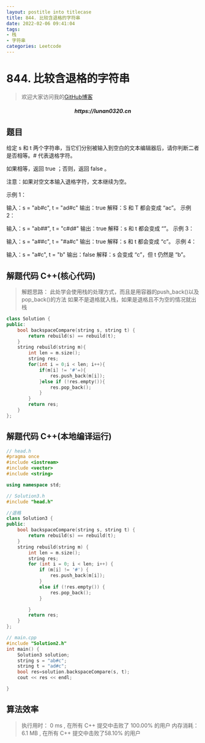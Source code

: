 ```yaml
---
layout: postitle into titlecase
title: 844. 比较含退格的字符串
date: 2022-02-06 09:41:04
tags:
- 栈
- 字符串
categories: Leetcode
---
```


# 844. 比较含退格的字符串

> 欢迎大家访问我的[GitHub博客](https://lunan0320.github.io/)

<h5 align='center'> https://lunan0320.cn</h5>



## 题目
给定 s 和 t 两个字符串，当它们分别被输入到空白的文本编辑器后，请你判断二者是否相等。# 代表退格字符。

如果相等，返回 true ；否则，返回 false 。

注意：如果对空文本输入退格字符，文本继续为空。

 

示例 1：

输入：s = "ab#c", t = "ad#c"
输出：true
解释：S 和 T 都会变成 “ac”。
示例 2：

输入：s = "ab##", t = "c#d#"
输出：true
解释：s 和 t 都会变成 “”。
示例 3：

输入：s = "a##c", t = "#a#c"
输出：true
解释：s 和 t 都会变成 “c”。
示例 4：

输入：s = "a#c", t = "b"
输出：false
解释：s 会变成 “c”，但 t 仍然是 “b”。

## 解题代码 C++(核心代码)

> 解题思路： 此处学会使用栈的处理方式，而且是用容器的push_back()以及pop_back()的方法
> 如果不是退格就入栈，如果是退格且不为空的情况就出栈

```cpp
class Solution {
public:
    bool backspaceCompare(string s, string t) {
        return rebuild(s) == rebuild(t);
    }
    string rebuild(string m){
        int len = m.size();
        string res;
        for(int i = 0;i < len; i++){
            if(m[i] != '#'=){
                res.push_back(m[i]);
            }else if (!res.empty()){
                res.pop_back();
            }
        }
        return res;
    }
};
```
## 解题代码 C++(本地编译运行)

```cpp
// head.h
#pragma once
#include <iostream>
#include <vector>
#include <string>

using namespace std;

```

```cpp
// Solution3.h
#include "head.h"

//退格
class Solution3 {
public:
	bool backspaceCompare(string s, string t) {
		return rebuild(s) == rebuild(t);
	}
	string rebuild(string m) {
		int len = m.size();
		string res;
		for (int i = 0; i < len; i++) {
			if (m[i] != '#') {
				res.push_back(m[i]);
			}
			else if (!res.empty()) {
				res.pop_back();
			}

		}
		return res;
	}
};


```

```cpp
// main.cpp
#include "Solution2.h"
int main() {
	Solution3 solution;
	string s = "ab#c";
	string t = "ad#c";
	bool res=solution.backspaceCompare(s, t);
	cout << res << endl;

}
```
## 算法效率

> 执行用时： 0 ms , 在所有 C++ 提交中击败了 100.00% 的用户
> 内存消耗：6.1 MB , 在所有 C++ 提交中击败了58.10% 的用户
